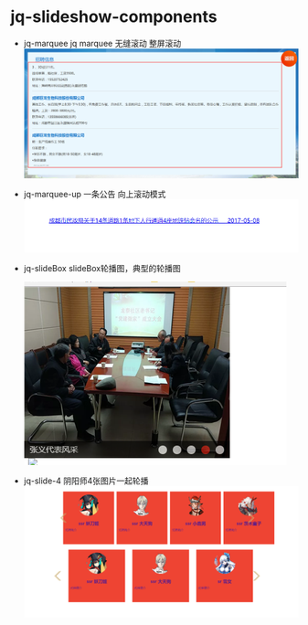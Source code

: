 # jq-slideshow-components

- jq-marquee jq marquee 无缝滚动 整屏滚动
    ![jq-marquee效果图](/img/jq-marquee.png)
- jq-marquee-up 一条公告 向上滚动模式
    ![jq-marquee-up效果图](/img/jq-marquee-up.png)
- jq-slideBox  slideBox轮播图，典型的轮播图

    ![jq-slideBox效果图](/img/jq-slideBox.png)
- jq-slide-4 阴阳师4张图片一起轮播
    ![jq-slide-4效果图](/img/jq-slide-4.png)